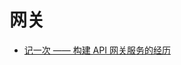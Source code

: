 # 网关

- [记一次 —— 构建 API 网关服务的经历](https://juejin.im/post/5ef078666fb9a0589364a46b?utm_source=gold_browser_extension#heading-1)